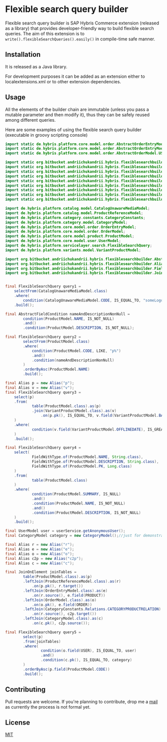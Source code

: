 # Flexible search query builder

Flexible search query builder is SAP Hybris Commerce extension (released as a library) that provides developer-friendly way to build flexible search queries.
The aim of this extension is to `write().flexibleSearchQueries().easily()` in compile-time safe manner.

## Installation

It is released as a Java library.

For development purposes it can be added as an extension either to localextensions.xml or to other extension dependencies.

## Usage

All the elements of the builder chain are immutable (unless you pass a mutable parameter and then modify it), 
thus they can be safely reused among different queries.

Here are some examples of using the flexible search query builder (executable in groovy scripting console)
```java
import static de.hybris.platform.core.model.order.AbstractOrderEntryModel.ORDER;
import static de.hybris.platform.core.model.order.AbstractOrderEntryModel.PRODUCT;
import static de.hybris.platform.core.model.order.AbstractOrderModel.USER;

import static org.bitbucket.andriichukandrii.hybris.flexiblesearchbuilder.Conditions.condition;
import static org.bitbucket.andriichukandrii.hybris.flexiblesearchbuilder.FlexibleSearchQueryBuilder.select;
import static org.bitbucket.andriichukandrii.hybris.flexiblesearchbuilder.FlexibleSearchQueryBuilder.selectFrom;
import static org.bitbucket.andriichukandrii.hybris.flexiblesearchbuilder.FromClauseElements.table;
import static org.bitbucket.andriichukandrii.hybris.flexiblesearchbuilder.ParameterlessConditionType.IS_NOT_NULL;
import static org.bitbucket.andriichukandrii.hybris.flexiblesearchbuilder.ParameterlessConditionType.IS_NULL;
import static org.bitbucket.andriichukandrii.hybris.flexiblesearchbuilder.RegularParameterConditionType.IS_EQUAL_TO;
import static org.bitbucket.andriichukandrii.hybris.flexiblesearchbuilder.RegularParameterConditionType.IS_GREATER_THAN;
import static org.bitbucket.andriichukandrii.hybris.flexiblesearchbuilder.RegularParameterConditionType.LIKE;

import de.hybris.platform.catalog.model.CatalogUnawareMediaModel;
import de.hybris.platform.catalog.model.ProductReferenceModel;
import de.hybris.platform.category.constants.CategoryConstants;
import de.hybris.platform.category.model.CategoryModel;
import de.hybris.platform.core.model.order.OrderEntryModel;
import de.hybris.platform.core.model.order.OrderModel;
import de.hybris.platform.core.model.product.ProductModel;
import de.hybris.platform.core.model.user.UserModel;
import de.hybris.platform.servicelayer.search.FlexibleSearchQuery;
import de.hybris.platform.variants.model.VariantProductModel;

import org.bitbucket.andriichukandrii.hybris.flexiblesearchbuilder.AbstractFieldCondition;
import org.bitbucket.andriichukandrii.hybris.flexiblesearchbuilder.Alias;
import org.bitbucket.andriichukandrii.hybris.flexiblesearchbuilder.FieldWithType;
import org.bitbucket.andriichukandrii.hybris.flexiblesearchbuilder.JoinOnElement;


final FlexibleSearchQuery query1 = 
    selectFrom(CatalogUnawareMediaModel.class)
    .where(
        condition(CatalogUnawareMediaModel.CODE, IS_EQUAL_TO, "someLogoCode"))
    .build();

final AbstractFieldCondition nameAndDescriptionNonNull = 
        condition(ProductModel.NAME, IS_NOT_NULL)
        .and()
        .condition(ProductModel.DESCRIPTION, IS_NOT_NULL);

final FlexibleSearchQuery query2 =
        selectFrom(ProductModel.class)
        .where(
            condition(ProductModel.CODE, LIKE, "p%")
            .and()
            .condition(nameAndDescriptionNonNull)
        )
        .orderByAsc(ProductModel.NAME)
        .build();

final Alias p = new Alias("p");
final Alias v = new Alias("v");
final FlexibleSearchQuery query3 =
    select(p)
    .from(
            table(ProductModel.class).as(p)
            .join(VariantProductModel.class).as(v)
                .on(p.pk(), IS_EQUAL_TO, v.field(VariantProductModel.BASEPRODUCT))
    )
    .where(
            condition(v.field(VariantProductModel.OFFLINEDATE), IS_GREATER_THAN, timeService.getCurrentTime())
    )
    .build();

final FlexibleSearchQuery query4 =
    select(
            FieldWithType.of(ProductModel.NAME, String.class),
            FieldWithType.of(ProductModel.DESCRIPTION, String.class),
            FieldWithType.of(ProductModel.PK, Long.class)
    )
    .from(
            table(ProductModel.class)
    )
    .where(
            condition(ProductModel.SUMMARY, IS_NULL)
            .and()
            .condition(ProductModel.NAME, IS_NOT_NULL)
            .and()
            .condition(ProductModel.DESCRIPTION, IS_NOT_NULL)
    )
    .build();

final UserModel user = userService.getAnonymousUser();
final CategoryModel category = new CategoryModel();//just for demonstration purposes

final Alias r = new Alias("r");
final Alias e = new Alias("e");
final Alias o = new Alias("o");
final Alias c2p = new Alias("c2p");
final Alias c = new Alias("c");

final JoinOnElement joinTables =
        table(ProductModel.class).as(p)
        .leftJoin(ProductReferenceModel.class).as(r)
            .on(p.pk(), r.target())
        .leftJoin(OrderEntryModel.class).as(e)
            .on(r.source(), e.field(PRODUCT))
        .leftJoin(OrderModel.class).as(o)
            .on(o.pk(), e.field(ORDER))
        .leftJoin(CategoryConstants.Relations.CATEGORYPRODUCTRELATION).as(c2p)
            .on(r.source(), c2p.target())
        .leftJoin(CategoryModel.class).as(c)
            .on(c.pk(), c2p.source());

final FlexibleSearchQuery query5 =
        select(p)
        .from(joinTables)
        .where(
                condition(o.field(USER), IS_EQUAL_TO, user)
                .and()
                .condition(c.pk(), IS_EQUAL_TO, category)
        )
        .orderByAsc(p.field(ProductModel.CODE))
        .build();

```

## Contributing
Pull requests are welcome. If you're planning to contribute, drop me a [mail](mailto:andrey000mar@gmail.com) as currently the process is not formal yet.

## License
[MIT](https://choosealicense.com/licenses/mit/)